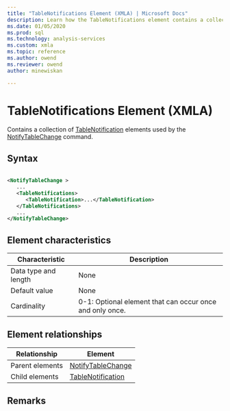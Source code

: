 ```yaml
---
title: "TableNotifications Element (XMLA) | Microsoft Docs"
description: Learn how the TableNotifications element contains a collection of TableNotification elements used by the NotifyTableChange command. 
ms.date: 01/05/2020
ms.prod: sql
ms.technology: analysis-services
ms.custom: xmla
ms.topic: reference
ms.author: owend
ms.reviewer: owend
author: minewiskan

---
```

# TableNotifications Element (XMLA)

  Contains a collection of [TableNotification](../xml-elements-properties/tablenotification-element-xmla.md) elements used by the [NotifyTableChange](../xml-elements-commands/notifytablechange-element-xmla.md) command.  
  
## Syntax  
  
```xml  
  
<NotifyTableChange >  
   ...  
   <TableNotifications>  
      <TableNotification>...</TableNotification>  
   </TableNotifications>  
   ...  
</NotifyTableChange>  
```  
  
## Element characteristics  
  
|Characteristic|Description|  
|--------------------|-----------------|  
|Data type and length|None|  
|Default value|None|  
|Cardinality|0-1: Optional element that can occur once and only once.|  
  
## Element relationships  
  
|Relationship|Element|  
|------------------|-------------|  
|Parent elements|[NotifyTableChange](../xml-elements-commands/notifytablechange-element-xmla.md)|  
|Child elements|[TableNotification](../xml-elements-properties/tablenotification-element-xmla.md)|  
  
## Remarks  
  